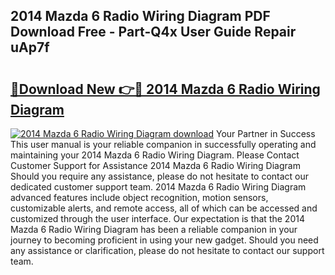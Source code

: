 ## 2014 Mazda 6 Radio Wiring Diagram PDF Download Free - Part-Q4x User Guide Repair uAp7f

# <h2><a href="http://dft0yst.blite.top/?on=2014+Mazda+6+Radio+Wiring+Diagram">🔗Download New 👉🔴 2014 Mazda 6 Radio Wiring Diagram</a></h2>

[![2014 Mazda 6 Radio Wiring Diagram download](https://i.imgur.com/lujVjoI.png)](http://dft0yst.blite.top/?on=2014+Mazda+6+Radio+Wiring+Diagram)
Your Partner in Success This user manual is your reliable companion in successfully operating and maintaining your 2014 Mazda 6 Radio Wiring Diagram. Please Contact Customer Support for Assistance 2014 Mazda 6 Radio Wiring Diagram Should you require any assistance, please do not hesitate to contact our dedicated customer support team. 2014 Mazda 6 Radio Wiring Diagram advanced features include object recognition, motion sensors, customizable alerts, and remote access, all of which can be accessed and customized through the user interface. Our expectation is that the 2014 Mazda 6 Radio Wiring Diagram has been a reliable companion in your journey to becoming proficient in using your new gadget. Should you need any assistance or clarification, please do not hesitate to contact our support team.
